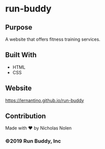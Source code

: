 # run-buddy

## Purpose
A website that offers fitness training services.

## Built With
* HTML
* CSS

## Website 
https://lernantino.github.io/run-buddy

## Contribution
Made with ❤️ by Nicholas Nolen

### ©️2019 Run Buddy, Inc
